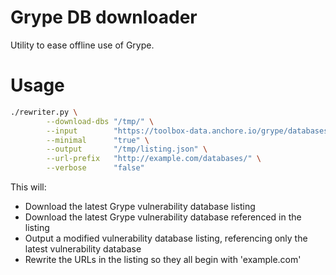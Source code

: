 # Grype DB downloader

Utility to ease offline use of Grype.

# Usage

```bash
./rewriter.py \
        --download-dbs "/tmp/" \
        --input        "https://toolbox-data.anchore.io/grype/databases/listing.json" \
        --minimal      "true" \
        --output       "/tmp/listing.json" \
        --url-prefix   "http://example.com/databases/" \
        --verbose      "false"
```

This will:
- Download the latest Grype vulnerability database listing
- Download the latest Grype vulnerability database referenced in the listing
- Output a modified vulnerability database listing, referencing only the latest vulnerability database
- Rewrite the URLs in the listing so they all begin with 'example.com'
